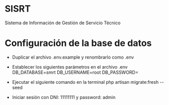# SISRT
Sistema de Información de Gestión de Servicio Técnico

# Configuración de la base de datos

- Duplicar el archivo .env.example y renombrarlo como .env
- Establecer los siguientes parámetros en el archivo .env
DB_DATABASE=smrt
DB_USERNAME=root
DB_PASSWORD=

- Ejecutar el siguiente comando en la terminal
php artisan migrate:fresh --seed

- Iniciar sesión con DNI: 11111111 y password: admin
